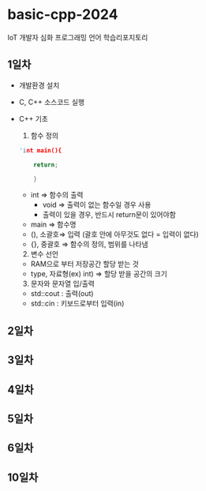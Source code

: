 # basic-cpp-2024
IoT 개발자 심화 프로그래밍 언어 학습리포지토리

## 1일차
- 개발환경 설치
- C, C++ 소스코드 실행

- C++ 기초
	1. 함수 정의

	```cpp
	'int main(){
    
		return;
    
		}
	```
 
    - int ⇒ 함수의 출력
        - void ⇒ 출력이 없는 함수일 경우 사용
        - 출력이 있을 경우, 반드시 return문이 있어야함
    - main ⇒ 함수명
    - (), 소괄호⇒ 입력  (괄호 안에 아무것도 없다 = 입력이 없다)
    - {}, 중괄호 ⇒ 함수의 정의, 범위를 나타냄
	
	2. 변수 선언
	- RAM으로 부터 저장공간 할당 받는 것
	- type, 자료형(ex) int) ⇒ 할당 받을 공간의 크기
	
	3. 문자와 문자열 입/출력
	- std::cout : 출력(out)
	- std::cin : 키보드로부터 입력(in)
## 2일차

## 3일차

## 4일차

## 5일차

## 6일차

## 10일차